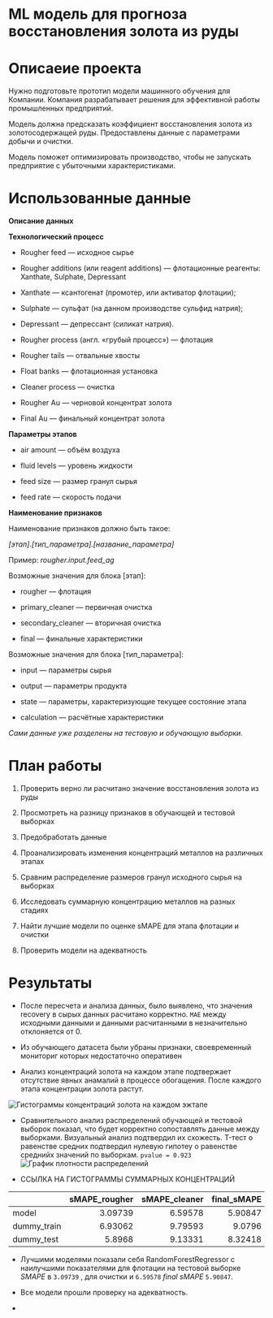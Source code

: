  # ML модель для прогноза восстановления золота из руды
 
 # Описаеие проекта
Нужно подготовьте прототип модели машинного обучения для Компании. Компания разрабатывает решения для эффективной работы промышленных предприятий.

Модель должна предсказать коэффициент восстановления золота из золотосодержащей руды. Предоставлены данные с параметрами добычи и очистки.

Модель поможет оптимизировать производство, чтобы не запускать предприятие с убыточными характеристиками.

 # Использованные данные
 **Описание данных**

**Технологический процесс**

- Rougher feed — исходное сырье

- Rougher additions (или reagent additions) — флотационные реагенты: Xanthate, Sulphate, Depressant

- Xanthate — ксантогенат (промотер, или активатор флотации);

- Sulphate — сульфат (на данном производстве сульфид натрия);

- Depressant — депрессант (силикат натрия).

- Rougher process (англ. «грубый процесс») — флотация

- Rougher tails — отвальные хвосты

- Float banks — флотационная установка

- Cleaner process — очистка

- Rougher Au — черновой концентрат золота

- Final Au — финальный концентрат золота

**Параметры этапов**

- air amount — объём воздуха

- fluid levels — уровень жидкости

- feed size — размер гранул сырья

- feed rate — скорость подачи

**Наименование признаков**

Наименование признаков должно быть такое:

*[этап].[тип_параметра].[название_параметра]*

Пример: *rougher.input.feed_ag*

Возможные значения для блока [этап]:

- rougher — флотация

- primary_cleaner — первичная очистка

- secondary_cleaner — вторичная очистка

- final — финальные характеристики

Возможные значения для блока [тип_параметра]:

- input — параметры сырья

- output — параметры продукта

- state — параметры, характеризующие текущее состояние этапа

- calculation — расчётные характеристики

*Сами данные уже разделены на тестовую и обучающую выборки.*

# План работы

1) Проверить верно ли расчитано значение восстановления золота из руды

2) Просмотреть на разницу признаков в обучающей и тестовой выборках

3) Предобработать данные

4) Проанализировать изменения концентраций металлов на различных этапах

5) Сравним распределение размеров гранул исходного сырья на выборках

6) Исследовать суммарную концентрацию металлов на разных стадиях

7) Найти лучшие модели по оценке sMAPE для этапа флотации и очистки

8) Проверить модели на адекватность

 # Результаты
 
 - После пересчета и анализа данных, было выявлено, что значения recovery в сырых данных расчитано корректно.
 `MAE` между исходными данными и данными расчитанными в незначительно отклоняется от 0.
 
 - Из обучающего датасета были убраны признаки, своевременный мониториг которых недостаточно оперативен
 
 - Анализ концентраций золота на каждом этапе подтвержает отсутствие явных анамалий в процессе обогащения. После каждого этапа концентрации золота растут.
 
 ![Гистограммы концентраций золота на каждом эжтапе](https://github.com/BoboBraine/projects/assets/106814489/a958616e-0b3b-4f54-8982-c9ad0750262c)
 
 - Сравнительного анализ распределений обучающей и тестовой выборок показал, что будет корректно сопоставлять данные между выборками. Визуальный анализ подтвердил их схожесть. T-тест о равенстве средних подтвердил нулевую гипотеу о равенстве среднийх значений по выборкам. `pvalue = 0.923`
![График плотности распределений](https://github.com/BoboBraine/projects/assets/106814489/bd98857e-ce1a-49f7-b1bb-b3f16ff686be)
 
 
 
 - ССЫЛКА НА ГИСТОГРАММЫ СУММАРНЫХ КОНЦЕНТРАЦИЙ
 
 
 
 
 
|             |   sMAPE_rougher |   sMAPE_cleaner |   final_sMAPE |
|:------------|----------------:|----------------:|--------------:|
| model       |         3.09739 |         6.59578 |       5.90847 |
| dummy_train |         6.93062 |         9.79593 |       9.0796  |
| dummy_test  |         5.8968  |         9.13331 |       8.32418 |
 
 - Лучшими моделями показали себя RandomForestRegressor с наилучшими показателями для флотации на тестовой выборке *SMAPE* в `3.09739` , для очистки и `6.59578`  *final sMAPE* `5.90847`.
 
 - Все модели прошли проверку на адекватность.
 - 
